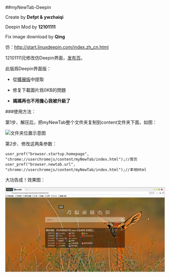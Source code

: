 ##myNewTab-Deepin

Create by **Defpt & ywzhaiqi**

Deepin Mod by **12101111**

Fix image download by **Qing**

仿：http://start.linuxdeepin.com/index.zh_cn.html

12101111兄修改仿Deepin界面，[发布页][1]。

此版爲Deepin界面版：

- 從[擴展版](xpi/)中提取

- 修复下載圖片爲0KB的問題

- **媽媽再也不用擔心我被升級了**

###使用方法：

第1步、解压后，把myNewTab整个文件夹复制到content文件夹下面，如图：
 
![文件夹位置示意图][2]

第2步、修改这两条参数：

    user_pref("browser.startup.homepage", "chrome://userchromejs/content/myNewTab/index.html");//首页
    user_pref("browser.newtab.url", "chrome://userchromejs/content/myNewTab/index.html");//本地Html

大功告成！效果图：

![myNewTab-Classic预览图](img/myNewTab-Deepin.jpg)

[1]: http://bbs.kafan.cn/thread-1765402-1-1.html
[2]: https://raw.githubusercontent.com/dupontjoy/userChrome.js-Collections-/master/myNewTab-Classic/img/position.jpg